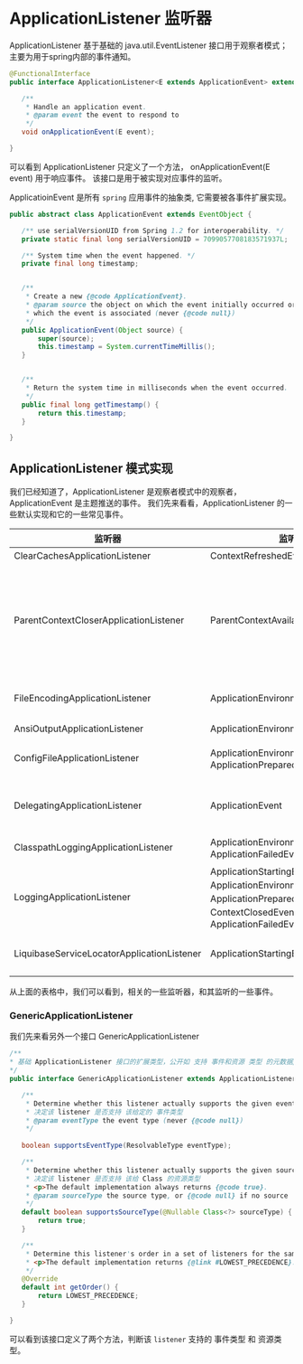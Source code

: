 # ApplicationListener 监听器
ApplicationListener 基于基础的 java.util.EventListener 接口用于观察者模式；主要为用于spring内部的事件通知。
 ```java
 @FunctionalInterface
 public interface ApplicationListener<E extends ApplicationEvent> extends EventListener {

	/**
	 * Handle an application event.
	 * @param event the event to respond to
	 */
	void onApplicationEvent(E event);

 }
 ```
可以看到 ApplicationListener 只定义了一个方法， onApplicationEvent(E event) 用于响应事件。 该接口是用于被实现对应事件的监听。

ApplicatioinEvent 是所有 `spring` 应用事件的抽象类, 它需要被各事件扩展实现。
 ```java
public abstract class ApplicationEvent extends EventObject {

	/** use serialVersionUID from Spring 1.2 for interoperability. */
	private static final long serialVersionUID = 7099057708183571937L;

	/** System time when the event happened. */
	private final long timestamp;


	/**
	 * Create a new {@code ApplicationEvent}.
	 * @param source the object on which the event initially occurred or with
	 * which the event is associated (never {@code null})
	 */
	public ApplicationEvent(Object source) {
		super(source);
		this.timestamp = System.currentTimeMillis();
	}


	/**
	 * Return the system time in milliseconds when the event occurred.
	 */
	public final long getTimestamp() {
		return this.timestamp;
	}

}
 ```
## ApplicationListener 模式实现
我们已经知道了，ApplicationListener 是观察者模式中的观察者，ApplicationEvent 是主题推送的事件。
我们先来看看，ApplicationListener 的一些默认实现和它的一些常见事件。

|监听器|监听事件|介绍|
|--|--|--|
|ClearCachesApplicationListener|ContextRefreshedEvent|上下文被加载，清除一次缓存|
|ParentContextCloserApplicationListener|ParentContextAvailableEvent| 当父上下文可用是触发 ，该监听器在父上下文可用是会创建一个 关闭当前上下文的监听器，并将该监听器注册到父上下文中，当父上下文关闭时，该监听器会传递关闭当前上下文。这个 listener 就是为了构建一个层级监听|
|FileEncodingApplicationListener|ApplicationEnvironmentPreparedEvent|监听应用程序环境准备完成事件，检查配置的文件编码时候和系统编码相同
|AnsiOutputApplicationListener|ApplicationEnvironmentPreparedEvent|同上监听，???看不懂啊。。
|ConfigFileApplicationListener|ApplicationEnvironmentPreparedEvent、ApplicationPreparedEvent|配置文件的listener，加载 spring.properties/spring.yml文件
|DelegatingApplicationListener|ApplicationEvent|代理在 `environment` 环境下特定的 `context.listener.classes` 属性配置的 listener
|ClasspathLoggingApplicationListener|ApplicationEnvironmentPreparedEvent、ApplicationFailedEvent|打印准备好环境的debug日志和应用启动失败的日志
|LoggingApplicationListener|ApplicationStartingEvent、ApplicationEnvironmentPreparedEvent、ApplicationPreparedEvent、ContextClosedEvent、ApplicationFailedEvent|配置对应的日志打印
|LiquibaseServiceLocatorApplicationListener|ApplicationStartingEvent|将liquibase ServiceLocator替换为与Spring引导可执行归档一起工作的版本

从上面的表格中，我们可以看到，相关的一些监听器，和其监听的一些事件。

### GenericApplicationListener
我们先来看另外一个接口 GenericApplicationListener
 ```java
 /**
 * 基础 ApplicationListener 接口的扩展类型，公开如 支持 事件和资源 类型 的元数据/方法
 */
 public interface GenericApplicationListener extends ApplicationListener<ApplicationEvent>, Ordered {

	/**
	 * Determine whether this listener actually supports the given event type.
	 * 决定该 listener 是否支持 该给定的 事件类型
	 * @param eventType the event type (never {@code null})
	 */
	
	boolean supportsEventType(ResolvableType eventType);

	/**
	 * Determine whether this listener actually supports the given source type.
	 * 决定该 listener 是否支持 该给 Class 的资源类型
	 * <p>The default implementation always returns {@code true}.
	 * @param sourceType the source type, or {@code null} if no source
	 */
	default boolean supportsSourceType(@Nullable Class<?> sourceType) {
		return true;
	}

	/**
	 * Determine this listener's order in a set of listeners for the same event.
	 * <p>The default implementation returns {@link #LOWEST_PRECEDENCE}.
	 */
	@Override
	default int getOrder() {
		return LOWEST_PRECEDENCE;
	}

}
 ```
可以看到该接口定义了两个方法，判断该 `listener` 支持的 事件类型 和 资源类型。
